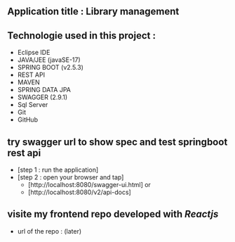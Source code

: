 ## Application title : Library management

## Technologie used in this project :

* Eclipse IDE
* JAVA/JEE (javaSE-17)
* SPRING BOOT (v2.5.3)
* REST API
* MAVEN
* SPRING DATA JPA
* SWAGGER (2.9.1)
* Sql Server
* Git
* GitHub

## try swagger url to show spec and test springboot rest api
   - [step 1 : run the application]
   - [step 2 : open your browser and tap]
        - [http://localhost:8080/swagger-ui.html] or
        - [http://localhost:8080/v2/api-docs]

## visite my frontend repo developed with *Reactjs*
   - url of the repo : (later)
